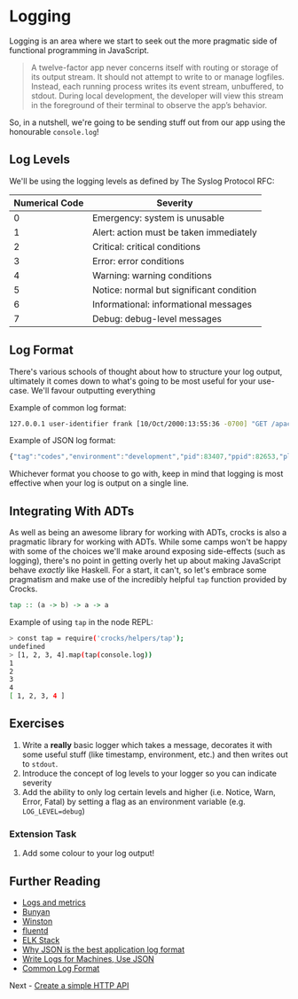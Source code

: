 # Logging

Logging is an area where we start to seek out the more pragmatic side of functional programming in JavaScript.

> A twelve-factor app never concerns itself with routing or storage of its output stream. It should not attempt to write to or manage logfiles. Instead, each running process writes its event stream, unbuffered, to stdout. During local development, the developer will view this stream in the foreground of their terminal to observe the app’s behavior.

So, in a nutshell, we're going to be sending stuff out from our app using the honourable `console.log`!

## Log Levels

We'll be using the logging levels as defined by The Syslog Protocol RFC:

| Numerical Code | Severity |
| --- | --- |
| 0 | Emergency: system is unusable |
| 1 | Alert: action must be taken immediately |
| 2 | Critical: critical conditions |
| 3 | Error: error conditions |
| 4 | Warning: warning conditions |
| 5 | Notice: normal but significant condition |
| 6 | Informational: informational messages |
| 7 | Debug: debug-level messages |

## Log Format

There's various schools of thought about how to structure your log output, ultimately it comes down to what's going to be most useful for your use-case. We'll favour outputting everything 

Example of common log format:
```bash
127.0.0.1 user-identifier frank [10/Oct/2000:13:55:36 -0700] "GET /apache_pb.gif HTTP/1.0" 200 2326
```

Example of JSON log format:
```JavaScript
{"tag":"codes","environment":"development","pid":83407,"ppid":82653,"platform":"darwin","timestamp":1528069192556,"dateTime":"2018-06-03T23:39:52.556Z","level":"NOTICE","body":{"message":"Invalid status code supplied","path":"/status-codes/509","status":509}}
```

Whichever format you choose to go with, keep in mind that logging is most effective when your log is output on a single line.

## Integrating With ADTs

As well as being an awesome library for working with ADTs, crocks is also a pragmatic library for working with ADTs. While some camps won't be happy with some of the choices we'll make around exposing side-effects (such as logging), there's no point in getting overly het up about making JavaScript behave *exactly* like Haskell. For a start, it can't, so let's embrace some pragmatism and make use of the incredibly helpful `tap` function provided by Crocks.

```haskell
tap :: (a -> b) -> a -> a
```

Example of using `tap` in the node REPL:
```bash
> const tap = require('crocks/helpers/tap');
undefined
> [1, 2, 3, 4].map(tap(console.log))
1
2
3
4
[ 1, 2, 3, 4 ]
```

## Exercises

1. Write a **really** basic logger which takes a message, decorates it with some useful stuff (like timestamp, environment, etc.) and then writes out to `stdout`.
1. Introduce the concept of log levels to your logger so you can indicate severity
1. Add the ability to only log certain levels and higher (i.e. Notice, Warn, Error, Fatal) by setting a flag as an environment variable (e.g. `LOG_LEVEL=debug`)

### Extension Task

1. Add some colour to your log output!

## Further Reading

* [Logs and metrics](https://medium.com/@copyconstruct/logs-and-metrics-6d34d3026e38)
* [Bunyan](https://npmjs.org/package/bunyan)
* [Winston](https://npmjs.org/package/winston)
* [fluentd](https://www.fluentd.org/)
* [ELK Stack](https://www.elastic.co/elk-stack)
* [Why JSON is the best application log format](https://www.loggly.com/blog/why-json-is-the-best-application-log-format-and-how-to-switch/)
* [Write Logs for Machines, Use JSON](https://paul.querna.org/articles/2011/12/26/log-for-machines-in-json/)
* [Common Log Format](https://en.wikipedia.org/wiki/Common_Log_Format)

Next - [Create a simple HTTP API](./a-simple-application.md)
